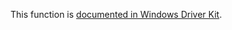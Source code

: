 This function is [documented in Windows Driver Kit](https://learn.microsoft.com/en-us/windows-hardware/drivers/ddi/wdm/nf-wdm-rtlcreatesecuritydescriptor).

